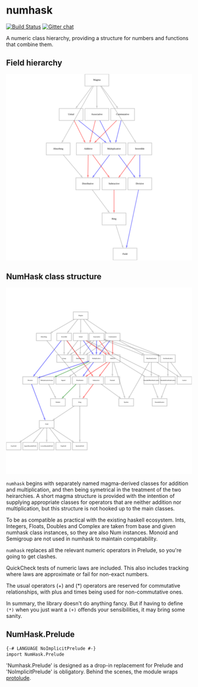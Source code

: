 numhask
===

[![Build Status](https://travis-ci.org/tonyday567/numhask.svg)](https://travis-ci.org/tonyday567/numhask) [![Gitter chat](https://badges.gitter.im/numhask/Lobby.png)](https://gitter.im/numhask/Lobby)

A numeric class hierarchy, providing a structure for numbers and functions that combine them.

Field hierarchy
---

[![Field Hierarchy](other/field.svg)](numhask/other/field.svg)


NumHask class structure
---

[![NumHask Hierarchy](other/numhask.svg)](numhask/other/numhask.svg)


`numhask` begins with separately named magma-derived classes for addition and multiplication, and then being symetrical in the treatment of the two heirarchies.  A short magma structure is provided with the intention of supplying appropriate classes for operators that are neither addition nor multiplication, but this structure is not hooked up to the main classes.

To be as compatible as practical with the existing haskell ecosystem.  Ints, Integers, Floats, Doubles and Complex are taken from base and given numhask class instances, so they are also Num instances.  Monoid and Semigroup are not used in numhask to maintain compatability.

`numhask` replaces all the relevant numeric operators in Prelude, so you're going to get clashes.

QuickCheck tests of numeric laws are included.  This also includes tracking where laws are approximate or fail for non-exact numbers.

The usual operators (+) and (*) operators are reserved for commutative relationships, with plus and times being used for non-commutative ones.

In summary, the library doesn't do anything fancy. But if having to define `(*)` when you just want a `(+)` offends your sensibilities, it may bring some sanity.

NumHask.Prelude
---

``` {.sourceCode .literate .haskell}
{-# LANGUAGE NoImplicitPrelude #-}
import NumHask.Prelude
```

'Numhask.Prelude' is designed as a drop-in replacement for Prelude and 'NoImplicitPrelude' is obligatory. Behind the scenes, the module wraps [protolude](https://www.stackage.org/package/protolude).

